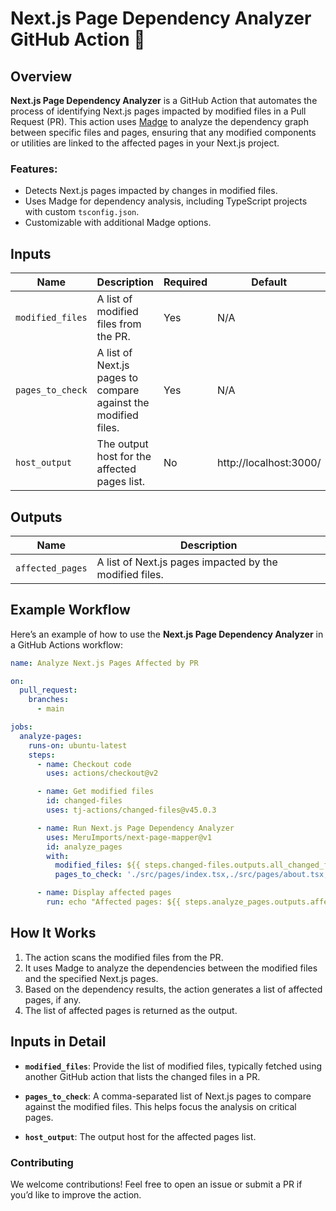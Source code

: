 # Next.js Page Dependency Analyzer GitHub Action 📜

## Overview

**Next.js Page Dependency Analyzer** is a GitHub Action that automates the process of identifying Next.js pages impacted by modified files in a Pull Request (PR). This action uses [Madge](https://github.com/pahen/madge) to analyze the dependency graph between specific files and pages, ensuring that any modified components or utilities are linked to the affected pages in your Next.js project.

### Features:

- Detects Next.js pages impacted by changes in modified files.
- Uses Madge for dependency analysis, including TypeScript projects with custom `tsconfig.json`.
- Customizable with additional Madge options.

## Inputs

| Name               | Description                                                                 | Required | Default |
|--------------------|-----------------------------------------------------------------------------|----------|---------|
| `modified_files`   | A list of modified files from the PR.                                        | Yes      | N/A     |
| `pages_to_check`   | A list of Next.js pages to compare against the modified files.               | Yes      | N/A     |
| `host_output`      | The output host for the affected pages list.                                 | No       | http://localhost:3000/ |

## Outputs

| Name              | Description                                                                 |
|-------------------|-----------------------------------------------------------------------------|
| `affected_pages`  | A list of Next.js pages impacted by the modified files.                      |

## Example Workflow

Here’s an example of how to use the **Next.js Page Dependency Analyzer** in a GitHub Actions workflow:

```yaml
name: Analyze Next.js Pages Affected by PR

on:
  pull_request:
    branches:
      - main

jobs:
  analyze-pages:
    runs-on: ubuntu-latest
    steps:
      - name: Checkout code
        uses: actions/checkout@v2

      - name: Get modified files
        id: changed-files
        uses: tj-actions/changed-files@v45.0.3

      - name: Run Next.js Page Dependency Analyzer
        uses: MeruImports/next-page-mapper@v1
        id: analyze_pages
        with:
          modified_files: ${{ steps.changed-files.outputs.all_changed_files }}
          pages_to_check: './src/pages/index.tsx,./src/pages/about.tsx,./src/pages/blog/[slug].tsx'

      - name: Display affected pages
        run: echo "Affected pages: ${{ steps.analyze_pages.outputs.affected_pages }}"
```

## How It Works

1. The action scans the modified files from the PR.
2. It uses Madge to analyze the dependencies between the modified files and the specified Next.js pages.
3. Based on the dependency results, the action generates a list of affected pages, if any.
4. The list of affected pages is returned as the output.

## Inputs in Detail

- **`modified_files`**: Provide the list of modified files, typically fetched using another GitHub action that lists the changed files in a PR.
  
- **`pages_to_check`**: A comma-separated list of Next.js pages to compare against the modified files. This helps focus the analysis on critical pages.
  
- **`host_output`**: The output host for the affected pages list.


### Contributing

We welcome contributions! Feel free to open an issue or submit a PR if you’d like to improve the action.
